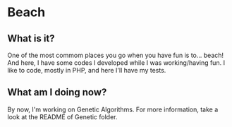 # Beach

## What is it?
One of the most commom places you go when you have fun is to... beach! 
And here, I have some codes I developed while I was working/having fun. I like 
to code, mostly in PHP, and here I'll have my tests. 

## What am I doing now?
By now, I'm working on Genetic Algorithms. For more
information, take a look at the README of Genetic folder.